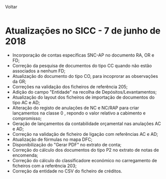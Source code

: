 <div style="width:100%; height:30px"><span onclick="loadMdDoc('atualizacoes', ['btnMenu'],'', null)" class="voltar">Voltar</span></div>


# Atualizações no SICC - 7 de junho de 2018

- Incorporação de contas específicas SNC-AP no documento RA, OR e FD;
- Correção da pesquisa de documentos do tipo CC quando não estão associados a nenhum FD;
- Atualização do documento do tipo CO, para incoprorar as observações da GR;
- Correções na validação dos ficheiros de referência 205;
- Adição do campo "Entidade" na recolha de Depósitos/Levantamentos;
- Atualização do layout dos ficheiros de importação de documentos do tipo AC e AD;
- Alteração do registo de anulações de NC e NC/RAP para criar lançamentos na classe 0 , repondo o valor relativo a cabimento e compromisso;
- Geração de lançamentos da contabilidade orçamental nas anulações AC e AD;
- Correção na validação de ficheiro de ligação com referências AC e AD; 
- Atualização de fórmulas no mapa DFC;
- Disponibilização do "Gerar PDF" no extrato de conta;
- Correção do cálculo dos documentos do tipo P2 no extrato de notas de encomenda;
- Correção do cálculo do classificadore económico no carregamento de ficheiros com a referência 203;
- Correção da entidade no CSV do ficheiro de créditos. 

